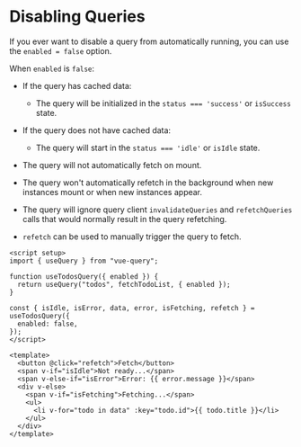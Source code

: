 # Disabling Queries

If you ever want to disable a query from automatically running, you can use the `enabled = false` option.

When `enabled` is `false`: 

- If the query has cached data:
  - The query will be initialized in the `status === 'success'` or `isSuccess` state.

- If the query does not have cached data:
  - The query will start in the `status === 'idle'` or `isIdle` state.

- The query will not automatically fetch on mount.

- The query won't automatically refetch in the background when new instances mount or when new instances appear.

- The query will ignore query client `invalidateQueries` and `refetchQueries` calls that would normally result in the query refetching.

- `refetch` can be used to manually trigger the query to fetch.

```vue
<script setup>
import { useQuery } from "vue-query";

function useTodosQuery({ enabled }) {
  return useQuery("todos", fetchTodoList, { enabled });
}

const { isIdle, isError, data, error, isFetching, refetch } = useTodosQuery({
  enabled: false,
});
</script>

<template>
  <button @click="refetch">Fetch</button>
  <span v-if="isIdle">Not ready...</span>
  <span v-else-if="isError">Error: {{ error.message }}</span>
  <div v-else>
    <span v-if="isFetching">Fetching...</span>
    <ul>
      <li v-for="todo in data" :key="todo.id">{{ todo.title }}</li>
    </ul>
  </div>
</template>
```
